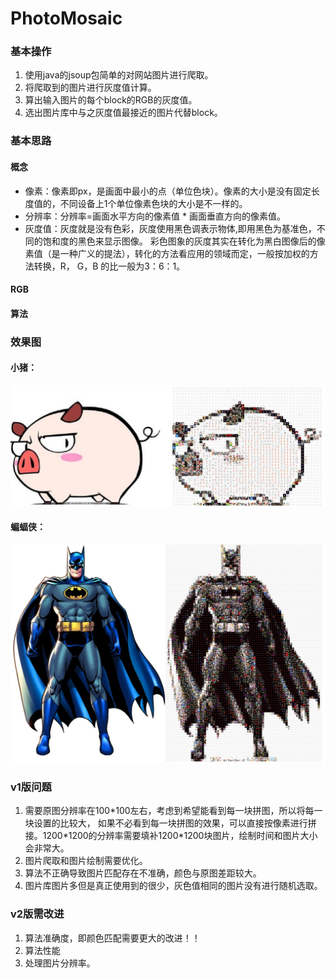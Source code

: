# PhotoMosaic
### 基本操作
1. 使用java的jsoup包简单的对网站图片进行爬取。
2. 将爬取到的图片进行灰度值计算。
3. 算出输入图片的每个block的RGB的灰度值。
4. 选出图片库中与之灰度值最接近的图片代替block。

### 基本思路
#### 概念
* 像素：像素即px，是画面中最小的点（单位色块）。像素的大小是没有固定长度值的，不同设备上1个单位像素色块的大小是不一样的。
* 分辨率：分辨率=画面水平方向的像素值 * 画面垂直方向的像素值。
* 灰度值：灰度就是没有色彩，灰度使用黑色调表示物体,即用黑色为基准色，不同的饱和度的黑色来显示图像。
彩色图象的灰度其实在转化为黑白图像后的像素值（是一种广义的提法），转化的方法看应用的领域而定，一般按加权的方法转换，R， G，B 的比一般为3：6：1。
#### RGB        
#### 算法
### 效果图
#### 小猪：
![](ComparePicture/pig.jpg)
#### 蝙蝠侠：
![](ComparePicture/Batman.jpg)
### v1版问题

1. 需要原图分辨率在100*100左右，考虑到希望能看到每一块拼图，所以将每一块设置的比较大，
如果不必看到每一块拼图的效果，可以直接按像素进行拼接。1200\*1200的分辨率需要填补1200\*1200块图片，绘制时间和图片大小会非常大。
2. 图片爬取和图片绘制需要优化。
3. 算法不正确导致图片匹配存在不准确，颜色与原图差距较大。
4. 图片库图片多但是真正使用到的很少，灰色值相同的图片没有进行随机选取。

### v2版需改进
1. 算法准确度，即颜色匹配需要更大的改进！！
2. 算法性能
3. 处理图片分辨率。
